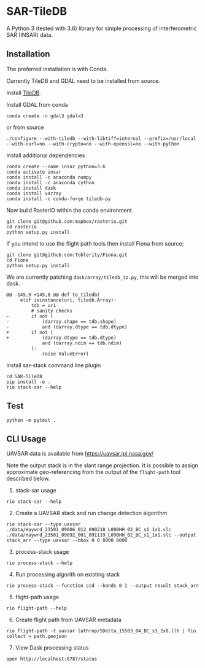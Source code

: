 # SAR-TileDB

A Python 3 (tested with 3.6) library for simple processing of interferometric SAR (INSAR) data.

## Installation

The preferred installation is with Conda.

Currently TileDB and GDAL need to be installed from source.

Install [TileDB](https://github.com/TileDB-Inc/TileDB).

Install GDAL from conda

```
conda create -n gdal3 gdal=3
```

or from source

```
./configure --with-tiledb --with-libtiff=internal --prefix=/usr/local --with-curl=no --with-crypto=no --with-openssl=no --with-python
```

Install additional dependencies

```
conda create --name insar python=3.6
conda activate insar
conda install -c anaconda numpy
conda install -c anaconda cython
conda install dask
conda install xarray
conda install -c conda-forge tiledb-py
```

Now build RasterIO within the conda environment

```
git clone git@github.com:mapbox/rasterio.git
cd rasterio
python setup.py install
```

If you intend to use the flight path tools then install Fiona from source;

```
git clone git@github.com:Toblerity/Fiona.git
cd Fiona
python setup.py install
```

We are currently patching `dask/array/tiledb_io.py`, this will be merged into dask.

```
@@ -145,9 +145,8 @@ def to_tiledb(
     elif isinstance(uri, tiledb.Array):
         tdb = uri
         # sanity checks
-        if not (
-            (darray.shape == tdb.shape)
-            and (darray.dtype == tdb.dtype)
+        if not ( 
+            (darray.dtype == tdb.dtype)
             and (darray.ndim == tdb.ndim)
         ):
             raise ValueError(
```

Install sar-stack command line plugin

```
cd SAR-TileDB
pip install -e .
rio stack-sar --help
```

## Test

`python -m pytest .`


## CLI Usage

UAVSAR data is available from https://uavsar.jpl.nasa.gov/

Note the output stack is in the slant range projection. It is possible to assign approximate geo-referencing from the output of the `flight-path` tool described below.

1. stack-sar usage

`rio stack-sar --help`

2. Create a UAVSAR stack and run change detection algorithm

`
rio stack-sar --type uavsar ./data/Haywrd_23501_09006_012_090218_L090HH_02_BC_s1_1x1.slc ./data/Haywrd_23501_09092_001_091119_L090HH_02_BC_s1_1x1.slc --output stack_arr --type uavsar --bbox 0 0 8000 8000
`

3. process-stack usage

`rio process-stack --help`

4. Run processing algorith on existing stack

`rio process-stack --function ccd --bands 0 1 --output result stack_arr`

5. flight-path usage

`rio flight-path --help`

6. Create flight path from UAVSAR metadata

`
 rio flight-path -t uavsar lathrop/SDelta_15503_04_BC_s3_2x8.llh | fio collect > path.geojson
`

7. View Dask processing status

`open http://localhost:8787/status`
